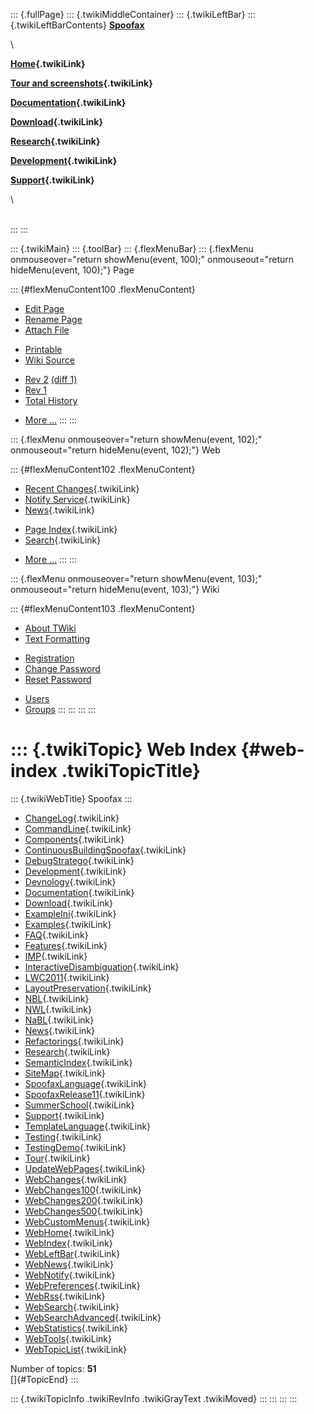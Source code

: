 ::: {.fullPage}
::: {.twikiMiddleContainer}
::: {.twikiLeftBar}
::: {.twikiLeftBarContents}
**[Spoofax](http://www.program-transformation.org/view/Spoofax/WebHome)**

\

**[Home](WebHome){.twikiLink}**

**[Tour and screenshots](Tour){.twikiLink}**

**[Documentation](Documentation){.twikiLink}**

**[Download](Download){.twikiLink}**

**[Research](Research){.twikiLink}**

**[Development](Development){.twikiLink}**

**[Support](Support){.twikiLink}**

\

\
:::
:::

::: {.twikiMain}
::: {.toolBar}
::: {.flexMenuBar}
::: {.flexMenu onmouseover="return showMenu(event, 100);" onmouseout="return hideMenu(event, 100);"}
Page

::: {#flexMenuContent100 .flexMenuContent}
-   [Edit
    Page](http://www.program-transformation.org/edit/Spoofax/WebIndex?t=1536825726)
-   [Rename
    Page](http://www.program-transformation.org/rename/Spoofax/WebIndex)
-   [Attach
    File](http://www.program-transformation.org/attach/Spoofax/WebIndex)

<!-- -->

-   [Printable](http://www.program-transformation.org/view/Spoofax/WebIndex?skin=print.pattern)
-   [Wiki
    Source](http://www.program-transformation.org/view/Spoofax/WebIndex?skin=text&raw=on&contenttype=text/plain)

<!-- -->

-   [Rev
    2](http://www.program-transformation.org/view/Spoofax/WebIndex?rev=1.2)
    [(diff 1)](http://www.program-transformation.org/rdiff/Spoofax/WebIndex?rev1=1.2&rev2=1.1)
-   [Rev
    1](http://www.program-transformation.org/view/Spoofax/WebIndex?rev=1.1)
-   [Total
    History](http://www.program-transformation.org/rdiff/Spoofax/WebIndex)

<!-- -->

-   [More
    \...](http://www.program-transformation.org/oops/Spoofax/WebIndex?template=oopsmore&param1=1.2&param2=1.2)
:::
:::

::: {.flexMenu onmouseover="return showMenu(event, 102);" onmouseout="return hideMenu(event, 102);"}
Web

::: {#flexMenuContent102 .flexMenuContent}
-   [Recent Changes](WebChanges){.twikiLink}
-   [Notify Service](WebNotify){.twikiLink}
-   [News](WebNews){.twikiLink}

<!-- -->

-   [Page Index](WebIndex){.twikiLink}
-   [Search](WebSearch){.twikiLink}

<!-- -->

-   [More
    \...](http://www.program-transformation.org/oops/Spoofax/WebIndex?template=oopsmore&param1=1.2&param2=1.2)
:::
:::

::: {.flexMenu onmouseover="return showMenu(event, 103);" onmouseout="return hideMenu(event, 103);"}
Wiki

::: {#flexMenuContent103 .flexMenuContent}
-   [About
    TWiki](http://www.program-transformation.org/view/TWiki/WebHome)
-   [Text
    Formatting](http://www.program-transformation.org/view/TWiki/TextFormattingRules)

<!-- -->

-   [Registration](http://www.program-transformation.org/view/TWiki/TWikiRegistration)
-   [Change
    Password](http://www.program-transformation.org/view/TWiki/ChangePassword)
-   [Reset
    Password](http://www.program-transformation.org/view/TWiki/ResetPassword)

<!-- -->

-   [Users](http://www.program-transformation.org/view/Main/TWikiUsers)
-   [Groups](http://www.program-transformation.org/view/Main/TWikiGroups)
:::
:::
:::
:::

::: {.twikiTopic}
Web Index {#web-index .twikiTopicTitle}
=========

::: {.twikiWebTitle}
Spoofax
:::

-   [ChangeLog](ChangeLog){.twikiLink}
-   [CommandLine](CommandLine){.twikiLink}
-   [Components](Components){.twikiLink}
-   [ContinuousBuildingSpoofax](ContinuousBuildingSpoofax){.twikiLink}
-   [DebugStratego](DebugStratego){.twikiLink}
-   [Development](Development){.twikiLink}
-   [Devnology](Devnology){.twikiLink}
-   [Documentation](Documentation){.twikiLink}
-   [Download](Download){.twikiLink}
-   [ExampleIni](ExampleIni){.twikiLink}
-   [Examples](Examples){.twikiLink}
-   [FAQ](FAQ){.twikiLink}
-   [Features](Features){.twikiLink}
-   [IMP](IMP){.twikiLink}
-   [InteractiveDisambiguation](InteractiveDisambiguation){.twikiLink}
-   [LWC2011](LWC2011){.twikiLink}
-   [LayoutPreservation](LayoutPreservation){.twikiLink}
-   [NBL](NBL){.twikiLink}
-   [NWL](NWL){.twikiLink}
-   [NaBL](NaBL){.twikiLink}
-   [News](News){.twikiLink}
-   [Refactorings](Refactorings){.twikiLink}
-   [Research](Research){.twikiLink}
-   [SemanticIndex](SemanticIndex){.twikiLink}
-   [SiteMap](SiteMap){.twikiLink}
-   [SpoofaxLanguage](SpoofaxLanguage){.twikiLink}
-   [SpoofaxRelease11](SpoofaxRelease11){.twikiLink}
-   [SummerSchool](SummerSchool){.twikiLink}
-   [Support](Support){.twikiLink}
-   [TemplateLanguage](TemplateLanguage){.twikiLink}
-   [Testing](Testing){.twikiLink}
-   [TestingDemo](TestingDemo){.twikiLink}
-   [Tour](Tour){.twikiLink}
-   [UpdateWebPages](UpdateWebPages){.twikiLink}
-   [WebChanges](WebChanges){.twikiLink}
-   [WebChanges100](WebChanges100){.twikiLink}
-   [WebChanges200](WebChanges200){.twikiLink}
-   [WebChanges500](WebChanges500){.twikiLink}
-   [WebCustomMenus](WebCustomMenus){.twikiLink}
-   [WebHome](WebHome){.twikiLink}
-   [WebIndex](WebIndex){.twikiLink}
-   [WebLeftBar](WebLeftBar){.twikiLink}
-   [WebNews](WebNews){.twikiLink}
-   [WebNotify](WebNotify){.twikiLink}
-   [WebPreferences](WebPreferences){.twikiLink}
-   [WebRss](WebRss){.twikiLink}
-   [WebSearch](WebSearch){.twikiLink}
-   [WebSearchAdvanced](WebSearchAdvanced){.twikiLink}
-   [WebStatistics](WebStatistics){.twikiLink}
-   [WebTools](WebTools){.twikiLink}
-   [WebTopicList](WebTopicList){.twikiLink}

Number of topics: **51**\
[]{#TopicEnd}
:::

::: {.twikiTopicInfo .twikiRevInfo .twikiGrayText .twikiMoved}
:::
:::
:::
:::
